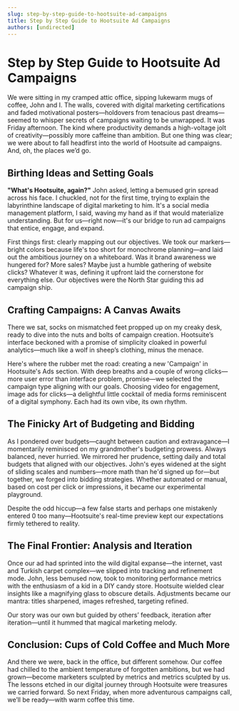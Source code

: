 ```yaml
---
slug: step-by-step-guide-to-hootsuite-ad-campaigns
title: Step by Step Guide to Hootsuite Ad Campaigns
authors: [undirected]
---
```


# Step by Step Guide to Hootsuite Ad Campaigns

We were sitting in my cramped attic office, sipping lukewarm mugs of coffee, John and I. The walls, covered with digital marketing certifications and faded motivational posters—holdovers from tenacious past dreams—seemed to whisper secrets of campaigns waiting to be unwrapped. It was Friday afternoon. The kind where productivity demands a high-voltage jolt of creativity—possibly more caffeine than ambition. But one thing was clear; we were about to fall headfirst into the world of Hootsuite ad campaigns. And, oh, the places we’d go.

## Birthing Ideas and Setting Goals

**"What's Hootsuite, again?"** John asked, letting a bemused grin spread across his face. I chuckled, not for the first time, trying to explain the labyrinthine landscape of digital marketing to him. It's a social media management platform, I said, waving my hand as if that would materialize understanding. But for us—right now—it's our bridge to run ad campaigns that entice, engage, and expand.

First things first: clearly mapping out our objectives. We took our markers—bright colors because life's too short for monochrome planning—and laid out the ambitious journey on a whiteboard. Was it brand awareness we hungered for? More sales? Maybe just a humble gathering of website clicks? Whatever it was, defining it upfront laid the cornerstone for everything else. Our objectives were the North Star guiding this ad campaign ship.

## Crafting Campaigns: A Canvas Awaits

There we sat, socks on mismatched feet propped up on my creaky desk, ready to dive into the nuts and bolts of campaign creation. Hootsuite’s interface beckoned with a promise of simplicity cloaked in powerful analytics—much like a wolf in sheep’s clothing, minus the menace. 

Here's where the rubber met the road: creating a new 'Campaign' in Hootsuite's Ads section. With deep breaths and a couple of wrong clicks—more user error than interface problem, promise—we selected the campaign type aligning with our goals. Choosing video for engagement, image ads for clicks—a delightful little cocktail of media forms reminiscent of a digital symphony. Each had its own vibe, its own rhythm.

## The Finicky Art of Budgeting and Bidding

As I pondered over budgets—caught between caution and extravagance—I momentarily reminisced on my grandmother's budgeting prowess. Always balanced, never hurried. We mirrored her prudence, setting daily and total budgets that aligned with our objectives. John's eyes widened at the sight of sliding scales and numbers—more math than he'd signed up for—but together, we forged into bidding strategies. Whether automated or manual, based on cost per click or impressions, it became our experimental playground.

Despite the odd hiccup—a few false starts and perhaps one mistakenly entered 0 too many—Hootsuite's real-time preview kept our expectations firmly tethered to reality.

## The Final Frontier: Analysis and Iteration

Once our ad had sprinted into the wild digital expanse—the internet, vast and Turkish carpet complex—we slipped into tracking and refinement mode. John, less bemused now, took to monitoring performance metrics with the enthusiasm of a kid in a DIY candy store. Hootsuite wielded clear insights like a magnifying glass to obscure details. Adjustments became our mantra: titles sharpened, images refreshed, targeting refined.

Our story was our own but guided by others’ feedback, iteration after iteration—until it hummed that magical marketing melody.

## Conclusion: Cups of Cold Coffee and Much More

And there we were, back in the office, but different somehow. Our coffee had chilled to the ambient temperature of forgotten ambitions, but we had grown—become marketers sculpted by metrics and metrics sculpted by us. The lessons etched in our digital journey through Hootsuite were treasures we carried forward. So next Friday, when more adventurous campaigns call, we’ll be ready—with warm coffee this time.